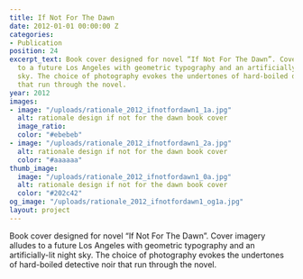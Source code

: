 ```yaml
---
title: If Not For The Dawn
date: 2012-01-01 00:00:00 Z
categories:
- Publication
position: 24
excerpt_text: Book cover designed for novel “If Not For The Dawn”. Cover imagery alludes
  to a future Los Angeles with geometric typography and an artificially-lit night
  sky. The choice of photography evokes the undertones of hard-boiled detective noir
  that run through the novel.
year: 2012
images:
- image: "/uploads/rationale_2012_ifnotfordawn1_1a.jpg"
  alt: rationale design if not for the dawn book cover
  image_ratio: 
  color: "#ebebeb"
- image: "/uploads/rationale_2012_ifnotfordawn1_2a.jpg"
  alt: rationale design if not for the dawn book cover
  color: "#aaaaaa"
thumb_image:
  image: "/uploads/rationale_2012_ifnotfordawn1_0a.jpg"
  alt: rationale design if not for the dawn book cover
  color: "#202c42"
og_image: "/uploads/rationale_2012_ifnotfordawn1_og1a.jpg"
layout: project
---
```


Book cover designed for novel “If Not For The Dawn”. Cover imagery alludes to a future Los Angeles with geometric typography and an artificially-lit night sky. The choice of photography evokes the undertones of hard-boiled detective noir that run through the novel.